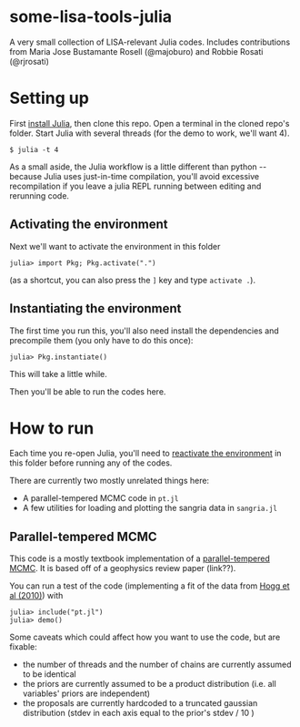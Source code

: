 # some-lisa-tools-julia
A very small collection of LISA-relevant Julia codes. Includes contributions from Maria Jose Bustamante Rosell (@majoburo) and Robbie Rosati (@rjrosati)

# Setting up
First [install Julia](https://julialang.org/downloads/), then clone this repo.
Open a terminal in the cloned repo's folder. Start Julia with several threads (for the demo to work, we'll want 4).

```shell
$ julia -t 4
```
As a small aside, the Julia workflow is a little different than python -- because Julia uses just-in-time compilation, you'll avoid excessive recompilation if you leave a julia REPL running between editing and rerunning code.

## Activating the environment
Next we'll want to activate the environment in this folder
```julia-repl
julia> import Pkg; Pkg.activate(".")
```
(as a shortcut, you can also press the `]` key and type `activate .`).

## Instantiating the environment
The first time you run this, you'll also need install the dependencies and precompile them (you only have to do this once):
```julia-repl
julia> Pkg.instantiate()
```
This will take a little while.

Then you'll be able to run the codes here.

# How to run
Each time you re-open Julia, you'll need to [reactivate the environment](#activating-the-environment) in this folder before running any of the codes.

There are currently two mostly unrelated things here:
  - A parallel-tempered MCMC code in `pt.jl`
  - A few utilities for loading and plotting the sangria data in `sangria.jl`

## Parallel-tempered MCMC

This code is a mostly textbook implementation of a [parallel-tempered MCMC](https://en.wikipedia.org/wiki/Parallel_tempering).
It is based off of a geophysics review paper (link??).

You can run a test of the code (implementing a fit of the data from [Hogg et al (2010)](https://arxiv.org/abs/1008.4686)) with
```julia-repl
julia> include("pt.jl")
julia> demo()
```

Some caveats which could affect how you want to use the code, but are fixable:
  -  the number of threads and the number of chains are currently assumed to be identical
  -  the priors are currently assumed to be a product distribution (i.e. all variables' priors are independent)
  -  the proposals are currently hardcoded to a truncated gaussian distribution (stdev in each axis equal to the prior's stdev / 10 )

